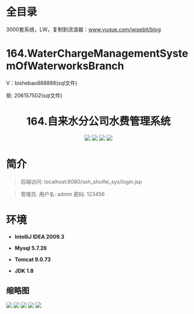 # 全目录

3000套系统，LW，复制到流浪器：www.yuque.com/wisebit/blog

# 164.WaterChargeManagementSystemOfWaterworksBranch

<p>V：bishebao888888(sql文件)</p>
<p>抠: 206157502(sql文件)</p>

<p><h1 align="center">164.自来水分公司水费管理系统</h1></p>




<p align="center">
	<img src="https://img.shields.io/badge/jdk-1.8-orange.svg"/>
    <img src="https://img.shields.io/badge/spring-5.x-lightgrey.svg"/>
    <img src="https://img.shields.io/badge/springmvc-3.x-blue.svg"/>
    <img src="https://img.shields.io/badge/mybatis-5.x-yellow.svg"/>
</p>

# 简介
>
> 

>后端访问: localhost:8080/ssh_shuifei_sys/login.jsp

> 管理员: 用户名: admin 密码: 123456


# 环境

- <b>IntelliJ IDEA 2009.3</b>

- <b>Mysql 5.7.26</b>

- <b>Tomcat 9.0.73</b>

- <b>JDK 1.8</b>




## 缩略图


![](https://bitwise.oss-cn-heyuan.aliyuncs.com/2024/9/10/48082f68-fdf7-452e-a766-9c33e0f0ba26.png)
![](https://bitwise.oss-cn-heyuan.aliyuncs.com/2024/9/10/460c3017-e6f6-4bbd-87bf-908202ed52d1.png)
![](https://bitwise.oss-cn-heyuan.aliyuncs.com/2024/9/10/e0d990f2-b01c-4580-8ba4-0051cb2a0e9a.png)
![](https://bitwise.oss-cn-heyuan.aliyuncs.com/2024/9/10/bafcc17e-8c61-49be-8643-91ae6a77bc16.png)
![](https://bitwise.oss-cn-heyuan.aliyuncs.com/2024/9/10/dd85a8aa-5fba-4ea1-a1e6-c80d83bc852b.png)




